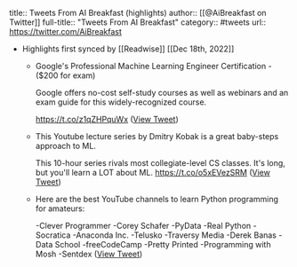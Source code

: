 title:: Tweets From AI Breakfast (highlights)
author:: [[@AiBreakfast on Twitter]]
full-title:: "Tweets From AI Breakfast"
category:: #tweets
url:: https://twitter.com/AiBreakfast

- Highlights first synced by [[Readwise]] [[Dec 18th, 2022]]
	- Google's Professional Machine Learning Engineer Certification - ($200 for exam)
	  
	  Google offers no-cost self-study courses as well as webinars and an exam guide for this widely-recognized course.
	  
	  https://t.co/z1qZHPquWx ([View Tweet](https://twitter.com/AiBreakfast/status/1604325198098038784))
	- This Youtube lecture series by Dmitry Kobak is a great baby-steps approach to ML. 
	  
	  This 10-hour series rivals most collegiate-level CS classes. It's long, but you'll learn a LOT about ML. 
	  https://t.co/o5xEVezSRM ([View Tweet](https://twitter.com/AiBreakfast/status/1604325193400328193))
	- Here are the best YouTube channels to learn Python programming for amateurs:
	  
	  -Clever Programmer
	  -Corey Schafer
	  -PyData
	  -Real Python
	  -Socratica
	  -Anaconda Inc.
	  -Telusko
	  -Traversy Media
	  -Derek Banas
	  -Data School
	  -freeCodeCamp
	  -Pretty Printed
	  -Programming with Mosh
	  -Sentdex ([View Tweet](https://twitter.com/AiBreakfast/status/1604325186093961218))